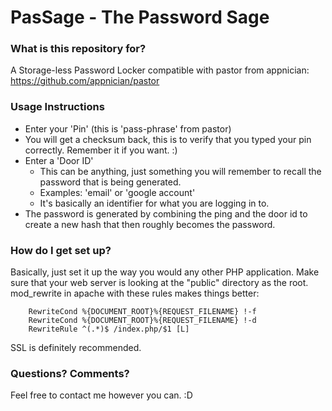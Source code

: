 # PasSage - The Password Sage #

### What is this repository for? ###
A Storage-less Password Locker compatible with pastor from appnician: https://github.com/appnician/pastor

### Usage Instructions ###
* Enter your 'Pin' (this is 'pass-phrase' from pastor)
* You will get a checksum back, this is to verify that you typed your pin correctly. Remember it if you want. :)
* Enter a 'Door ID'
  * This can be anything, just something you will remember to recall the password that is being generated.
  * Examples: 'email' or 'google account'
  * It's basically an identifier for what you are logging in to.
* The password is generated by combining the ping and the door id to create a new hash that then roughly becomes the password.

### How do I get set up? ###

Basically, just set it up the way you would any other PHP application.
Make sure that your web server is looking at the "public" directory as the root.
mod_rewrite in apache with these rules makes things better:

```
    RewriteCond %{DOCUMENT_ROOT}%{REQUEST_FILENAME} !-f
    RewriteCond %{DOCUMENT_ROOT}%{REQUEST_FILENAME} !-d
    RewriteRule ^(.*)$ /index.php/$1 [L]
```


SSL is definitely recommended.

### Questions? Comments? ###
Feel free to contact me however you can. :D
